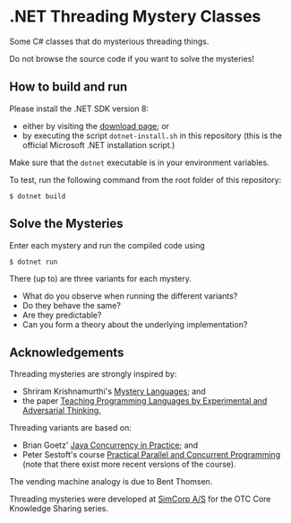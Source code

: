 # .NET Threading Mystery Classes #

Some C# classes that do mysterious threading things.

Do not browse the source code if you want to solve the mysteries!


## How to build and run ##

Please install the .NET SDK version 8:

- either by visiting the [download page](https://dotnet.microsoft.com/en-us/download/dotnet/8.0); or
- by executing the script `dotnet-install.sh` in this repository (this is the official Microsoft .NET installation script.)

Make sure that the `dotnet` executable is in your environment variables.

To test, run the following command from the root folder of this repository:

```
$ dotnet build
```

## Solve the Mysteries ##

Enter each mystery and run the compiled code using

```
$ dotnet run
```

There (up to) are three variants for each mystery.

- What do you observe when running the different variants?
- Do they behave the same?
- Are they predictable?
- Can you form a theory about the underlying implementation?


## Acknowledgements ##

Threading mysteries are strongly inspired by:

- Shriram Krishnamurthi's [Mystery Languages](https://github.com/shriram/mystery-languages); and
- the paper [Teaching Programming Languages by Experimental and Adversarial Thinking.](https://cs.brown.edu/~sk/Publications/Papers/Published/pkf-teach-pl-exp-adv-think/)

Threading variants are based on:

- Brian Goetz' [Java Concurrency in Practice](https://www.oreilly.com/library/view/java-concurrency-in/0321349601/); and
- Peter Sestoft's course [Practical Parallel and Concurrent Programming](https://www.itu.dk/people/sestoft/itu/PCPP/E2016/) (note that there exist more recent versions of the course).

The vending machine analogy is due to Bent Thomsen.

Threading mysteries were developed at [SimCorp A/S](https://simcorp.com) for the OTC Core Knowledge Sharing series.

